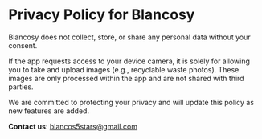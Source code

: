 # Privacy Policy for Blancosy

Blancosy does not collect, store, or share any personal data without your consent.

If the app requests access to your device camera, it is solely for allowing you to take and upload images (e.g., recyclable waste photos). These images are only processed within the app and are not shared with third parties.

We are committed to protecting your privacy and will update this policy as new features are added.

**Contact us**: blancos5stars@gmail.com
